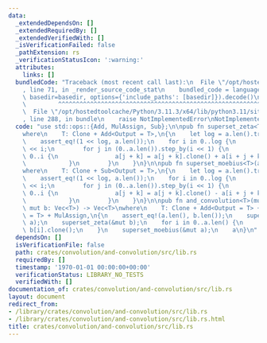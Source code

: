 ```yaml
---
data:
  _extendedDependsOn: []
  _extendedRequiredBy: []
  _extendedVerifiedWith: []
  _isVerificationFailed: false
  _pathExtension: rs
  _verificationStatusIcon: ':warning:'
  attributes:
    links: []
  bundledCode: "Traceback (most recent call last):\n  File \"/opt/hostedtoolcache/Python/3.11.3/x64/lib/python3.11/site-packages/onlinejudge_verify/documentation/build.py\"\
    , line 71, in _render_source_code_stat\n    bundled_code = language.bundle(stat.path,\
    \ basedir=basedir, options={'include_paths': [basedir]}).decode()\n          \
    \         ^^^^^^^^^^^^^^^^^^^^^^^^^^^^^^^^^^^^^^^^^^^^^^^^^^^^^^^^^^^^^^^^^^^^^^^^^^^^^^^^^\n\
    \  File \"/opt/hostedtoolcache/Python/3.11.3/x64/lib/python3.11/site-packages/onlinejudge_verify/languages/rust.py\"\
    , line 288, in bundle\n    raise NotImplementedError\nNotImplementedError\n"
  code: "use std::ops::{Add, MulAssign, Sub};\n\npub fn superset_zeta<T>(a: &mut Vec<T>)\n\
    where\n    T: Clone + Add<Output = T>,\n{\n    let log = a.len().trailing_zeros();\n\
    \    assert_eq!(1 << log, a.len());\n    for i in 0..log {\n        let i = 1\
    \ << i;\n        for j in (0..a.len()).step_by(i << 1) {\n            for k in\
    \ 0..i {\n                a[j + k] = a[j + k].clone() + a[i + j + k].clone();\n\
    \            }\n        }\n    }\n}\n\npub fn superset_moebius<T>(a: &mut Vec<T>)\n\
    where\n    T: Clone + Sub<Output = T>,\n{\n    let log = a.len().trailing_zeros();\n\
    \    assert_eq!(1 << log, a.len());\n    for i in 0..log {\n        let i = 1\
    \ << i;\n        for j in (0..a.len()).step_by(i << 1) {\n            for k in\
    \ 0..i {\n                a[j + k] = a[j + k].clone() - a[i + j + k].clone();\n\
    \            }\n        }\n    }\n}\n\npub fn and_convolution<T>(mut a: Vec<T>,\
    \ mut b: Vec<T>) -> Vec<T>\nwhere\n    T: Clone + Add<Output = T> + Sub<Output\
    \ = T> + MulAssign,\n{\n    assert_eq!(a.len(), b.len());\n    superset_zeta(&mut\
    \ a);\n    superset_zeta(&mut b);\n    for i in 0..a.len() {\n        a[i] *=\
    \ b[i].clone();\n    }\n    superset_moebius(&mut a);\n    a\n}\n"
  dependsOn: []
  isVerificationFile: false
  path: crates/convolution/and-convolution/src/lib.rs
  requiredBy: []
  timestamp: '1970-01-01 00:00:00+00:00'
  verificationStatus: LIBRARY_NO_TESTS
  verifiedWith: []
documentation_of: crates/convolution/and-convolution/src/lib.rs
layout: document
redirect_from:
- /library/crates/convolution/and-convolution/src/lib.rs
- /library/crates/convolution/and-convolution/src/lib.rs.html
title: crates/convolution/and-convolution/src/lib.rs
---
```

